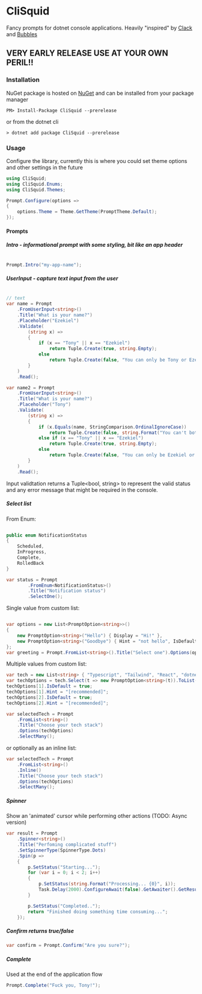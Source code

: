 # CliSquid

Fancy prompts for dotnet console applications. Heavily "inspired" by [Clack](https://github.com/fukamachi/clack) and [Bubbles](https://github.com/charmbracelet/bubbles)

## VERY EARLY RELEASE USE AT YOUR OWN PERIL!!

### Installation

NuGet package is hosted on [NuGet](https://www.nuget.org/packages/CliSquid/) and can be installed from your package manager

```
PM> Install-Package CliSquid --prerelease
```

or from the dotnet cli

```
> dotnet add package CliSquid --prerelease
```

### Usage

Configure the library, currently this is where you could set theme options and other settings in the future
```csharp
using CliSquid;
using CliSquid.Enums;
using CliSquid.Themes;

Prompt.Configure(options =>
{
    options.Theme = Theme.GetTheme(PromptTheme.Default);
});
```

#### Prompts

##### Intro - informational prompt with some styling, bit like an app header

```csharp

Prompt.Intro("my-app-name");

```

##### UserInput - capture text input from the user

```csharp

// text
var name = Prompt
    .FromUserInput<string>()
    .Title("What is your name?")
    .Placeholder("Ezekiel")
    .Validate(
        (string x) =>
        {
            if (x == "Tony" || x == "Ezekiel")
                return Tuple.Create(true, string.Empty);
            else
                return Tuple.Create(false, "You can only be Tony or Ezekiel");
        }
    )
    .Read();

var name2 = Prompt
    .FromUserInput<string>()
    .Title("What is your name?")
    .Placeholder("Tony")
    .Validate(
        (string x) =>
        {
            if (x.Equals(name, StringComparison.OrdinalIgnoreCase))
                return Tuple.Create(false, string.Format("You can't both be {0}", x));
            else if (x == "Tony" || x == "Ezekiel")
                return Tuple.Create(true, string.Empty);
            else
                return Tuple.Create(false, "You can only be Ezekiel or Tony");
        }
    )
    .Read();
```

Input validtation returns a Tuple<bool, string> to represent the valid status and any error message that might be required in the console.

##### Select list

From Enum:
```csharp

public enum NotificationStatus
{
    Scheduled,
    InProgress,
    Complete,
    RolledBack
}

var status = Prompt
		.FromEnum<NotificationStatus>()
		.Title("Notification status")
		.SelectOne();
```

Single value from custom list:
```csharp

var options = new List<PromptOption<string>>()
{
    new PromptOption<string>("Hello") { Display = "Hi!" },
    new PromptOption<string>("Goodbye") { Hint = "not hello", IsDefault = true }
};
var greeting = Prompt.FromList<string>().Title("Select one").Options(options).SelectOne();
```

Multiple values from custom list:
```csharp
var tech = new List<string> { "Typescript", "Tailwind", "React", "dotnet", "Vuejs" };
var techOptions = tech.Select(t => new PromptOption<string>(t)).ToList();
techOptions[1].IsDefault = true;
techOptions[1].Hint = "[recommended]";
techOptions[2].IsDefault = true;
techOptions[2].Hint = "[recommended]";

var selectedTech = Prompt
    .FromList<string>()
    .Title("Choose your tech stack")
    .Options(techOptions)
    .SelectMany();
```

or optionally as an inline list:
```csharp
var selectedTech = Prompt
    .FromList<string>()
    .Inline()
    .Title("Choose your tech stack")
    .Options(techOptions)
    .SelectMany();
```

##### Spinner

Show an 'animated' cursor while performing other actions (TODO: Async version)
```csharp
var result = Prompt
    .Spinner<string>()
    .Title("Perfoming complicated stuff")
    .SetSpinnerType(SpinnerType.Dots)
    .Spin(p =>
    {
        p.SetStatus("Starting...");
        for (var i = 0; i < 2; i++)
        {
            p.SetStatus(string.Format("Processing... {0}", i));
            Task.Delay(2000).ConfigureAwait(false).GetAwaiter().GetResult();
        }

        p.SetStatus("Completed..");
        return "Finished doing something time consuming...";
    });
```

##### Confirm returns true/false

```csharp
var confirm = Prompt.Confirm("Are you sure?");
```

##### Complete

Used at the end of the application flow

```csharp
Prompt.Complete("Fuck you, Tony!");
```
